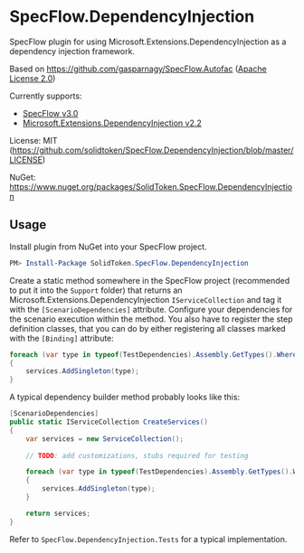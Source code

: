 # SpecFlow.DependencyInjection

SpecFlow plugin for using Microsoft.Extensions.DependencyInjection as a dependency injection framework.

Based on https://github.com/gasparnagy/SpecFlow.Autofac ([Apache License 2.0](https://github.com/gasparnagy/SpecFlow.Autofac/blob/master/LICENSE))

Currently supports:
* [SpecFlow v3.0](https://www.nuget.org/packages/SpecFlow/3.0)
* [Microsoft.Extensions.DependencyInjection v2.2](https://www.nuget.org/packages/Microsoft.Extensions.DependencyInjection/2.2)

License: MIT (https://github.com/solidtoken/SpecFlow.DependencyInjection/blob/master/LICENSE)

NuGet: https://www.nuget.org/packages/SolidToken.SpecFlow.DependencyInjection

## Usage

Install plugin from NuGet into your SpecFlow project.

```powershell
PM> Install-Package SolidToken.SpecFlow.DependencyInjection
```

Create a static method somewhere in the SpecFlow project (recommended to put it into the ```Support``` folder) that returns an Microsoft.Extensions.DependencyInjection ```IServiceCollection``` and tag it with the `[ScenarioDependencies]` attribute. Configure your dependencies for the scenario execution within the method. You also have to register the step definition classes, that you can do by either registering all classes marked with the ```[Binding]``` attribute:

```csharp
foreach (var type in typeof(TestDependencies).Assembly.GetTypes().Where(t => Attribute.IsDefined(t, typeof(BindingAttribute))))
{
    services.AddSingleton(type);
}
```

A typical dependency builder method probably looks like this:

```csharp
[ScenarioDependencies]
public static IServiceCollection CreateServices()
{
    var services = new ServiceCollection();
    
    // TODO: add customizations, stubs required for testing

    foreach (var type in typeof(TestDependencies).Assembly.GetTypes().Where(t => Attribute.IsDefined(t, typeof(BindingAttribute))))
    {
        services.AddSingleton(type);
    }

    return services;
}
```

Refer to ```SpecFlow.DependencyInjection.Tests``` for a typical implementation.
